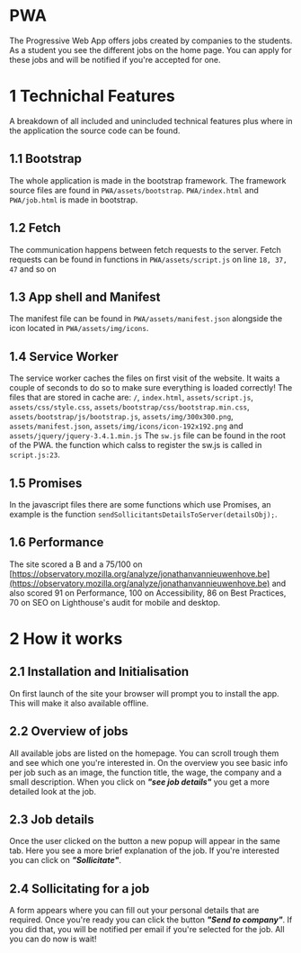# PWA

The Progressive Web App offers jobs created by companies to the students. As a student you see the different jobs on the home page. You can apply for these jobs and will be notified if you're accepted for one.


# 1 Technichal Features
A breakdown of all included and unincluded technical features plus where in the application the source code can be found.

## 1.1 Bootstrap

The whole application is made in the bootstrap framework. The framework source files are found in `PWA/assets/bootstrap`.
`PWA/index.html` and `PWA/job.html` is made in bootstrap.
## 1.2 Fetch
The communication happens between fetch requests to the server. Fetch requests can be found in functions in `PWA/assets/script.js` on line `18, 37, 47` and so on

## 1.3 App shell and Manifest
The manifest file can be found in `PWA/assets/manifest.json` alongside the icon located in `PWA/assets/img/icons`.

## 1.4 Service Worker
The service worker caches the files on first visit of the website. It waits a couple of seconds to do so to make sure everything is loaded correctly! The files that are stored in cache are: `/`,  `index.html`,  `assets/script.js`,  `assets/css/style.css`, `assets/bootstrap/css/bootstrap.min.css`,  `assets/bootstrap/js/bootstrap.js`,  `assets/img/300x300.png`,  `assets/manifest.json`,  `assets/img/icons/icon-192x192.png` and `assets/jquery/jquery-3.4.1.min.js`
The `sw.js` file can be found in the root of the PWA. the function which calss to register the sw.js is called in `script.js:23`.

## 1.5 Promises
In the javascript files there are some functions which use Promises, an example is the function `sendSollicitantsDetailsToServer(detailsObj);`.

## 1.6 Performance
The site scored a B and a 75/100 on [https://observatory.mozilla.org/analyze/jonathanvannieuwenhove.be](https://observatory.mozilla.org/analyze/jonathanvannieuwenhove.be)
and also scored 91 on Performance, 100 on Accessibility, 86 on Best Practices, 70 on SEO on Lighthouse's audit for mobile and desktop.

# 2 How it works

## 2.1 Installation and Initialisation
On first launch of the site your browser will prompt you to install the app. 
This will make it also available offline. 

## 2.2 Overview of jobs
All available jobs are listed on the homepage. You can scroll trough them and see which one you're interested in. On the overview you see basic info per job such as an image, the function title, the wage, the company and a small description.
When you click on **_"see job details"_** you get a more detailed look at the job.

## 2.3 Job details
Once the user clicked on the button a new popup will appear in the same tab.
Here you see a more brief explanation of the job. If you're interested you can click on **_"Sollicitate"_**.

## 2.4 Sollicitating for a job
A form appears where you can fill out your personal details that are required. Once you're ready you can click the button **_"Send to company"_**. If you did that, you will be notified per email if you're selected for the job. All you can do now is wait!
